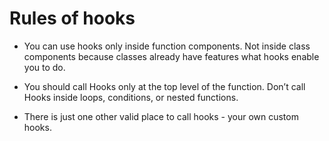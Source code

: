 # Rules of hooks

- You can use hooks only inside function components. Not inside class components because classes already have features what hooks enable you to do.

- You should call Hooks only at the top level of the function. Don’t call Hooks inside loops, conditions, or nested functions.

- There is just one other valid place to call hooks - your own custom hooks.
